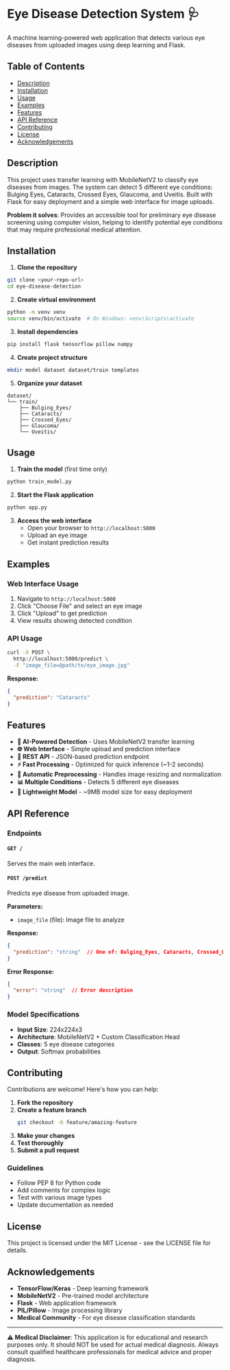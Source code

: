 # Eye Disease Detection System 🩺

A machine learning-powered web application that detects various eye diseases from uploaded images using deep learning and Flask.

## Table of Contents
- [Description](#description)
- [Installation](#installation)
- [Usage](#usage)
- [Examples](#examples)
- [Features](#features)
- [API Reference](#api-reference)
- [Contributing](#contributing)
- [License](#license)
- [Acknowledgements](#acknowledgements)

## Description

This project uses transfer learning with MobileNetV2 to classify eye diseases from images. The system can detect 5 different eye conditions: Bulging Eyes, Cataracts, Crossed Eyes, Glaucoma, and Uveitis. Built with Flask for easy deployment and a simple web interface for image uploads.

**Problem it solves**: Provides an accessible tool for preliminary eye disease screening using computer vision, helping to identify potential eye conditions that may require professional medical attention.

## Installation

1. **Clone the repository**
```bash
git clone <your-repo-url>
cd eye-disease-detection
```

2. **Create virtual environment**
```bash
python -m venv venv
source venv/bin/activate  # On Windows: venv\Scripts\activate
```

3. **Install dependencies**
```bash
pip install flask tensorflow pillow numpy
```

4. **Create project structure**
```bash
mkdir model dataset dataset/train templates
```

5. **Organize your dataset**
```
dataset/
└── train/
    ├── Bulging_Eyes/
    ├── Cataracts/
    ├── Crossed_Eyes/
    ├── Glaucoma/
    └── Uveitis/
```

## Usage

1. **Train the model** (first time only)
```bash
python train_model.py
```

2. **Start the Flask application**
```bash
python app.py
```

3. **Access the web interface**
   - Open your browser to `http://localhost:5000`
   - Upload an eye image
   - Get instant prediction results

## Examples

### Web Interface Usage
1. Navigate to `http://localhost:5000`
2. Click "Choose File" and select an eye image
3. Click "Upload" to get prediction
4. View results showing detected condition

### API Usage
```bash
curl -X POST \
  http://localhost:5000/predict \
  -F "image_file=@path/to/eye_image.jpg"
```

**Response:**
```json
{
  "prediction": "Cataracts"
}
```

## Features

- **🤖 AI-Powered Detection** - Uses MobileNetV2 transfer learning
- **🌐 Web Interface** - Simple upload and prediction interface
- **📱 REST API** - JSON-based prediction endpoint
- **⚡ Fast Processing** - Optimized for quick inference (~1-2 seconds)
- **🔄 Automatic Preprocessing** - Handles image resizing and normalization
- **📊 Multiple Conditions** - Detects 5 different eye diseases
- **💾 Lightweight Model** - ~9MB model size for easy deployment

## API Reference

### Endpoints

#### `GET /`
Serves the main web interface.

#### `POST /predict`
Predicts eye disease from uploaded image.

**Parameters:**
- `image_file` (file): Image file to analyze

**Response:**
```json
{
  "prediction": "string"  // One of: Bulging_Eyes, Cataracts, Crossed_Eyes, Glaucoma, Uveitis
}
```

**Error Response:**
```json
{
  "error": "string"  // Error description
}
```

### Model Specifications
- **Input Size**: 224x224x3
- **Architecture**: MobileNetV2 + Custom Classification Head
- **Classes**: 5 eye disease categories
- **Output**: Softmax probabilities

## Contributing

Contributions are welcome! Here's how you can help:

1. **Fork the repository**
2. **Create a feature branch**
   ```bash
   git checkout -b feature/amazing-feature
   ```
3. **Make your changes**
4. **Test thoroughly**
5. **Submit a pull request**

### Guidelines
- Follow PEP 8 for Python code
- Add comments for complex logic
- Test with various image types
- Update documentation as needed

## License

This project is licensed under the MIT License - see the LICENSE file for details.

## Acknowledgements

- **TensorFlow/Keras** - Deep learning framework
- **MobileNetV2** - Pre-trained model architecture
- **Flask** - Web application framework
- **PIL/Pillow** - Image processing library
- **Medical Community** - For eye disease classification standards

---

**⚠️ Medical Disclaimer**: This application is for educational and research purposes only. It should NOT be used for actual medical diagnosis. Always consult qualified healthcare professionals for medical advice and proper diagnosis.
